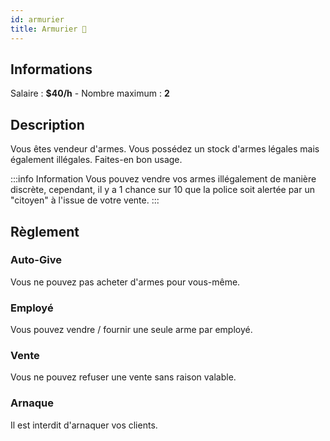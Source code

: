 ```yaml
---
id: armurier
title: Armurier 🔫
---
```


## Informations
Salaire : **$40/h** - Nombre maximum : **2**

## Description
Vous êtes vendeur d'armes. Vous possédez un stock d'armes légales mais également illégales. Faites-en bon usage.

:::info Information
Vous pouvez vendre vos armes illégalement de manière discrète, cependant, il y a 1 chance sur 10 que la police soit alertée par un "citoyen" à l'issue de votre vente.
:::

## Règlement

### Auto-Give
Vous ne pouvez pas acheter d'armes pour vous-même.

### Employé
Vous pouvez vendre / fournir une seule arme par employé.

### Vente
Vous ne pouvez refuser une vente  sans raison valable.

### Arnaque
Il est interdit d'arnaquer vos clients.